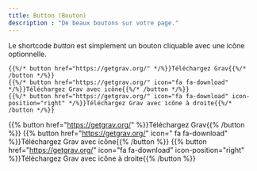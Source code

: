 ```yaml
---
title: Button (Bouton)
description : "De beaux boutons sur votre page."
---
```


Le shortcode *button* est simplement un bouton cliquable avec une icône optionnelle.

```
{{%/* button href="https://getgrav.org/" */%}}Téléchargez Grav{{%/* /button */%}}
{{%/* button href="https://getgrav.org/" icon="fa fa-download" */%}}Téléchargez Grav avec icône{{%/* /button */%}}
{{%/* button href="https://getgrav.org/" icon="fa fa-download" icon-position="right" */%}}Téléchargez Grav avec icône à droite{{%/* /button */%}}
```

{{% button href="https://getgrav.org/" %}}Téléchargez Grav{{% /button %}} {{% button href="https://getgrav.org/" icon="
fa fa-download" %}}Téléchargez Grav avec icône{{% /button %}} {{% button href="https://getgrav.org/" icon="fa
fa-download" icon-position="right" %}}Téléchargez Grav avec icône à droite{{% /button %}}